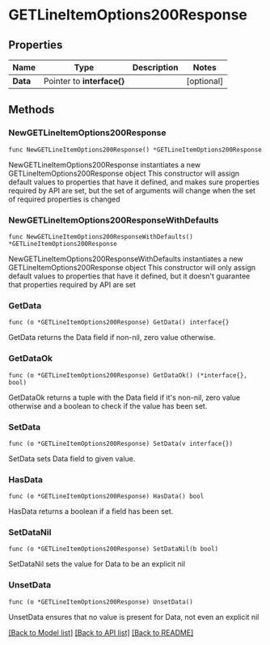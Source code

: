 # GETLineItemOptions200Response

## Properties

Name | Type | Description | Notes
------------ | ------------- | ------------- | -------------
**Data** | Pointer to **interface{}** |  | [optional] 

## Methods

### NewGETLineItemOptions200Response

`func NewGETLineItemOptions200Response() *GETLineItemOptions200Response`

NewGETLineItemOptions200Response instantiates a new GETLineItemOptions200Response object
This constructor will assign default values to properties that have it defined,
and makes sure properties required by API are set, but the set of arguments
will change when the set of required properties is changed

### NewGETLineItemOptions200ResponseWithDefaults

`func NewGETLineItemOptions200ResponseWithDefaults() *GETLineItemOptions200Response`

NewGETLineItemOptions200ResponseWithDefaults instantiates a new GETLineItemOptions200Response object
This constructor will only assign default values to properties that have it defined,
but it doesn't guarantee that properties required by API are set

### GetData

`func (o *GETLineItemOptions200Response) GetData() interface{}`

GetData returns the Data field if non-nil, zero value otherwise.

### GetDataOk

`func (o *GETLineItemOptions200Response) GetDataOk() (*interface{}, bool)`

GetDataOk returns a tuple with the Data field if it's non-nil, zero value otherwise
and a boolean to check if the value has been set.

### SetData

`func (o *GETLineItemOptions200Response) SetData(v interface{})`

SetData sets Data field to given value.

### HasData

`func (o *GETLineItemOptions200Response) HasData() bool`

HasData returns a boolean if a field has been set.

### SetDataNil

`func (o *GETLineItemOptions200Response) SetDataNil(b bool)`

 SetDataNil sets the value for Data to be an explicit nil

### UnsetData
`func (o *GETLineItemOptions200Response) UnsetData()`

UnsetData ensures that no value is present for Data, not even an explicit nil

[[Back to Model list]](../README.md#documentation-for-models) [[Back to API list]](../README.md#documentation-for-api-endpoints) [[Back to README]](../README.md)


